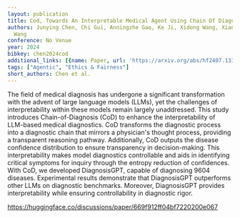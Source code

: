 ```yaml
---
layout: publication
title: Cod, Towards An Interpretable Medical Agent Using Chain Of Diagnosis
authors: Junying Chen, Chi Gui, Anningzhe Gao, Ke Ji, Xidong Wang, Xiang Wan, Benyou
  Wang
conference: No Venue
year: 2024
bibkey: chen2024cod
additional_links: [{name: Paper, url: 'https://arxiv.org/abs/hf2407.13301'}]
tags: ["Agentic", "Ethics & Fairness"]
short_authors: Chen et al.
---
```

The field of medical diagnosis has undergone a significant transformation with the advent of large language models (LLMs), yet the challenges of interpretability within these models remain largely unaddressed. This study introduces Chain-of-Diagnosis (CoD) to enhance the interpretability of LLM-based medical diagnostics. CoD transforms the diagnostic process into a diagnostic chain that mirrors a physician's thought process, providing a transparent reasoning pathway. Additionally, CoD outputs the disease confidence distribution to ensure transparency in decision-making. This interpretability makes model diagnostics controllable and aids in identifying critical symptoms for inquiry through the entropy reduction of confidences. With CoD, we developed DiagnosisGPT, capable of diagnosing 9604 diseases. Experimental results demonstrate that DiagnosisGPT outperforms other LLMs on diagnostic benchmarks. Moreover, DiagnosisGPT provides interpretability while ensuring controllability in diagnostic rigor.

https://huggingface.co/discussions/paper/669f912ff04bf7220200e067